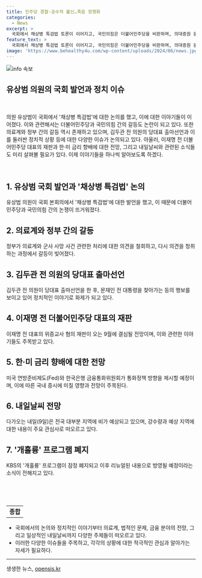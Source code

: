 ```yaml
---
title: 민주당 경찰·공수처 불신…죽음 정쟁화
categories:
  - News
excerpt: >
  국회에서 채상병 특검법 토론이 이어지고, 국민의힘은 더불어민주당을 비판하며, 의대증원 문제와 김두관 전 의원의 당대표 출마선언 등 다양한 이슈가 화두다. 이재명 전 대통령의 위증교사 혐의 재판은 9월30일 결심 전망, 미국과 한국의 통화정책 방향에 대한 예상도 주목된다. 또한 내일은 전국 대부분 지역에 비가 지속될 것으로 보이며, 개훌륭 프로그램이 잠정 폐지되는 등 다양한 이슈가 다가오고 있다.
feature_text: >
  국회에서 채상병 특검법 토론이 이어지고, 국민의힘은 더불어민주당을 비판하며, 의대증원 문제와 김두관 전 의원의 당대표 출마선언 등 다양한 이슈가 화두다. 이재명 전 대통령의 위증교사 혐의 재판은 9월30일 결심 전망, 미국과 한국의 통화정책 방향에 대한 예상도 주목된다. 또한 내일은 전국 대부분 지역에 비가 지속될 것으로 보이며, 개훌륭 프로그램이 잠정 폐지되는 등 다양한 이슈가 다가오고 있다.
image: 'https://www.behealthy4u.com/wp-content/uploads/2024/06/news.jpg'
---
```


<p><img src="https://www.behealthy4u.com/wp-content/uploads/2024/06/news.jpg" alt="info 속보" /></p>

<h2 data-ke-size="size26">유상범 의원의 국회 발언과 정치 이슈</h2>

<p data-ke-size="size16">&nbsp;</p>

<p>의원 유상범이 국회에서 '채상병 특검법'에 대한 논의를 했고, 이에 대한 이야기들이 이어졌다. 이와 관련해서는 더불어민주당과 국민의힘 간의 갈등도 논란이 되고 있다. 또한 의료계와 정부 간의 갈등 역시 존재하고 있으며, 김두관 전 의원의 당대표 출마선언과 이를 둘러싼 정치적 상황 등에 대한 다양한 이슈가 논의되고 있다. 아울러, 이재명 전 더불어민주당 대표의 재판과 한·미 금리 향배에 대한 전망, 그리고 내일날씨와 관련된 소식들도 미리 살펴볼 필요가 있다. 이제 이야기들을 하나씩 알아보도록 하겠다.</p>

<p data-ke-size="size16">&nbsp;</p>

<h2 data-ke-size="size22">1. 유상범 국회 발언과 '채상병 특검법' 논의</h2>

<p data-ke-size="size16">유상범 의원이 국회 본회의에서 '채상병 특검법'에 대한 발언을 했고, 이 때문에 더불어민주당과 국민의힘 간의 논쟁이 뜨거워졌다.</p>

<h2 data-ke-size="size22">2. 의료계와 정부 간의 갈등</h2>

<p data-ke-size="size16">정부가 의료계와 군사 사망 사건 관련한 처리에 대한 의견을 철회하고, 다시 의견을 청취하는 과정에서 갈등이 빚어졌다.</p>

<h2 data-ke-size="size22">3. 김두관 전 의원의 당대표 출마선언</h2>

<p data-ke-size="size16">김두관 전 의원이 당대표 출마선언을 한 후, 문재인 전 대통령을 찾아가는 등의 행보를 보이고 있어 정치적인 이야기로 화제가 되고 있다.</p>

<h2 data-ke-size="size22">4. 이재명 전 더불어민주당 대표의 재판</h2>

<p data-ke-size="size16">이재명 전 대표의 위증교사 혐의 재판이 오는 9월에 결심될 전망이며, 이와 관련한 이야기들도 주목받고 있다.</p>

<h2 data-ke-size="size22">5. 한·미 금리 향배에 대한 전망</h2>

<p data-ke-size="size16">미국 연방준비제도(Fed)와 한국은행 금융통화위원회가 통화정책 방향을 제시할 예정이며, 이에 따른 국내 증시에 미칠 영향과 전망이 주목된다.</p>

<h2 data-ke-size="size22">6. 내일날씨 전망</h2>

<p data-ke-size="size16">다가오는 내일(9일)은 전국 대부분 지역에 비가 예상되고 있으며, 강수량과 예상 지역에 대한 내용이 주요 관심사로 떠오르고 있다.</p>

<h2 data-ke-size="size22">7. '개훌륭' 프로그램 폐지</h2>

<p data-ke-size="size16">KBS의 '개훌륭' 프로그램이 잠정 폐지되고 이후 리뉴얼된 내용으로 방영될 예정이라는 소식이 전해지고 있다.</p>

<p data-ke-size="size16">&nbsp;</p>

<p data-ke-size="size16">&nbsp;</p>

<table>
<tbody>
<tr>
<td style="text-align: center; height: 17px;"><b>종합</b></td>
</tr>
</tbody>
</table>

<ul>
<li>국회에서의 논의와 정치적인 이야기부터 의료계, 법적인 문제, 금융 분야의 전망, 그리고 일상적인 내일날씨까지 다양한 주제들이 떠오르고 있다.</li>
<li>이러한 다양한 이슈들을 주목하고, 각각의 상황에 대한 적극적인 관심과 알아가는 자세가 필요하다.</li>
</ul>

<hr>
생생한 뉴스, <a href="https://opensis.kr" rel="dofollow">opensis.kr</a>


